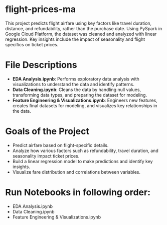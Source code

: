 # flight-prices-ma
This project predicts flight airfare using key factors like travel duration, distance, and refundability, rather than the purchase date. Using PySpark in Google Cloud Platform, the dataset was cleaned and analyzed with linear regression. Key insights include the impact of seasonality and flight specifics on ticket prices.

# File Descriptions
- **EDA Analysis.ipynb**: Performs exploratory data analysis with visualizations to understand the data and identify patterns.
- **Data Cleaning.ipynb**: Cleans the data by handling null values, transforming data types, and preparing the dataset for modeling.
- **Feature Engineering & Visualizations.ipynb**: Engineers new features, creates final datasets for modeling, and visualizes key relationships in the data.

# Goals of the Project
- Predict airfare based on flight-specific details.
- Analyze how various factors such as refundability, travel duration, and seasonality impact ticket prices.
- Build a linear regression model to make predictions and identify key insights.
- Visualize fare distribution and correlations between variables.

# Run Notebooks in following order:
  - EDA Analysis.ipynb
  - Data Cleaning.ipynb
  - Feature Engineering & Visualizations.ipynb
